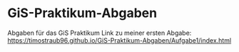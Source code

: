 # GiS-Praktikum-Abgaben
Abgaben für das GiS Praktikum
Link zu meiner ersten Abgabe: https://timostraub96.github.io/GiS-Praktikum-Abgaben/Aufgabe1/index.html
